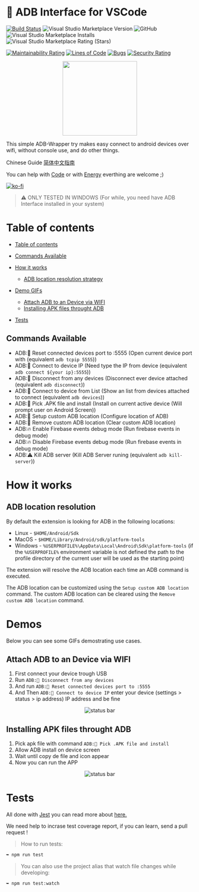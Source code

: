 # 🔌 ADB Interface for VSCode

[![Build Status](https://img.shields.io/endpoint.svg?url=https%3A%2F%2Factions-badge.atrox.dev%2Fvinicioslc%2Fadb-interface-vscode%2Fbadge%3Fref%3Dproduction&style=flat-square)](https://actions-badge.atrox.dev/vinicioslc/adb-interface-vscode/goto?ref=production)
![Visual Studio Marketplace Version](https://img.shields.io/visual-studio-marketplace/v/vinicioslc.adb-interface-vscode?style=flat-square)
![GitHub](https://img.shields.io/github/license/vinicioslc/adb-interface-vscode?style=flat-square)
![Visual Studio Marketplace Installs](https://img.shields.io/visual-studio-marketplace/i/vinicioslc.adb-interface-vscode?style=flat-square)
![Visual Studio Marketplace Rating (Stars)](https://img.shields.io/visual-studio-marketplace/stars/vinicioslc.adb-interface-vscode?style=flat-square)
<a href="https://codeclimate.com/github/vinicioslc/adb-interface-vscode/maintainability">

[![Maintainability Rating](https://sonarcloud.io/api/project_badges/measure?project=vinicioslc_adb-interface-vscode&metric=sqale_rating)](https://sonarcloud.io/dashboard?id=vinicioslc_adb-interface-vscode)
[![Lines of Code](https://sonarcloud.io/api/project_badges/measure?project=vinicioslc_adb-interface-vscode&metric=ncloc)](https://sonarcloud.io/dashboard?id=vinicioslc_adb-interface-vscode)
[![Bugs](https://sonarcloud.io/api/project_badges/measure?project=vinicioslc_adb-interface-vscode&metric=bugs)](https://sonarcloud.io/dashboard?id=vinicioslc_adb-interface-vscode)
[![Security Rating](https://sonarcloud.io/api/project_badges/measure?project=vinicioslc_adb-interface-vscode&metric=security_rating)](https://sonarcloud.io/dashboard?id=vinicioslc_adb-interface-vscode)

<div style="text-align:center"><img src="https://raw.githubusercontent.com/vinicioslc/adb-interface-vscode/production/media/icon.png" width="200" /></div>

This simple ADB-Wrapper try makes easy connect to android devices over wifi, without console use, and do other things.

Chinese Guide [简体中文指南](https://www.jianshu.com/p/fb8eebc8a2c0)


You can help with
[Code](https://github.com/vinicioslc/adb-interface-vscode/issues)
or with
[Energy](https://www.paypal.com/cgi-bin/webscr?cmd=\_s-xclick&hosted_button_id=TKRZ7F4FV4QY4&source=url) everthing are welcome ;)

[![ko-fi](https://ko-fi.com/img/githubbutton_sm.svg)](https://ko-fi.com/K3K424BR8)

> ⚠️ ONLY TESTED IN WINDOWS (For while, you need have ADB Interface installed in your system)

# Table of contents

<!--ts-->

-   [Table of contents](#table-of-contents)
-   [Commands Available](#commands-available)

-   [How it works](#how-it-works)

    -   [ADB location resolution strategy](#adb-location-resolution)

-   [Demo GIFs](#demos)

    -   [Attach ADB to an Device via WIFI](#attach-adb-to-an-device-via-wifi)
    -   [Installing APK files throught ADB](#installing-apk-files-throught-adb)

-   [Tests](#tests)

      <!--te-->

## Commands Available

-   ADB:📱 Reset connected devices port to :5555 (Open current device port with (equivalent `adb tcpip 5555`))
-   ADB:📱 Connect to device IP (Need type the IP from device (equivalent `adb connect ${your ip}:5555`))
-   ADB:📱 Disconnect from any devices (Disconnect ever device attached (equivalent `adb disconnect`))
-   ADB:📱 Connect to device from List (Show an list from devices attached to connect (equivalent `adb devices`))
-   ADB:📱 Pick .APK file and install (Install on current active device (Will prompt user on Android Screen))
-   ADB:📱 Setup custom ADB location (Configure location of ADB)
-   ADB:📱 Remove custom ADB location (Clear custom ADB location)
-   ADB:🔥 Enable Firebase events debug mode (Run firebase events in debug mode)
-   ADB:🔥 Disable Firebase events debug mode (Run firebase events in debug mode)
-   ADB:⚠️ Kill ADB server (Kill ADB Server runing (equivalent `adb kill-server`))

# How it works

## ADB location resolution

By default the extension is looking for ADB in the following locations:

-   Linux - `$HOME/Android/Sdk`
-   MacOS - `$HOME/Library/Android/sdk/platform-tools`
-   Windows - `%USERPROFILE%\AppData\Local\Android\Sdk\platform-tools` (if the `%USERPROFILE%` environment variable is not defined the path to the profile directory of the current user will be used as the starting point)

The extension will resolve the ADB location each time an ADB command is executed.

The ADB location can be customized using the `Setup custom ADB location` command. The custom ADB location can be cleared using the `Remove custom ADB location` command.

# Demos

Below you can see some GIFs demostrating use cases.

## Attach ADB to an Device via WIFI

1.  First connect your device trough USB
2.  Run `ADB:📱 Disconnect from any devices`
3.  And run `ADB:📱 Reset connected devices port to :5555`
4.  And Then `ADB:📱 Connect to device IP` enter your device (settings > status > ip address) IP address and be fine

<div style="text-align:center">

![status bar](https://raw.githubusercontent.com/vinicioslc/adb-interface-vscode/production/media/record1.gif)

</div>

## Installing APK files throught ADB

1. Pick apk file with command `ADB:📱 Pick .APK file and install `
2. Allow ADB install on device screen
3. Wait until copy de file and icon appear
4. Now you can run the APP

<div style="text-align:center">

![status bar](/media/install_apk_demo.gif)

</div>

# Tests

All done with [Jest](https://jestjs.io/) you can read more about [here.](https://jestjs.io/docs/en/getting-started.html)

We need help to incrase test coverage report, if you can learn, send a pull request !

> How to run tests:

```bash
➥ npm run test
```
> You can also use the project alias that watch file changes while developing:

```bash
➥ npm run test:watch
```
